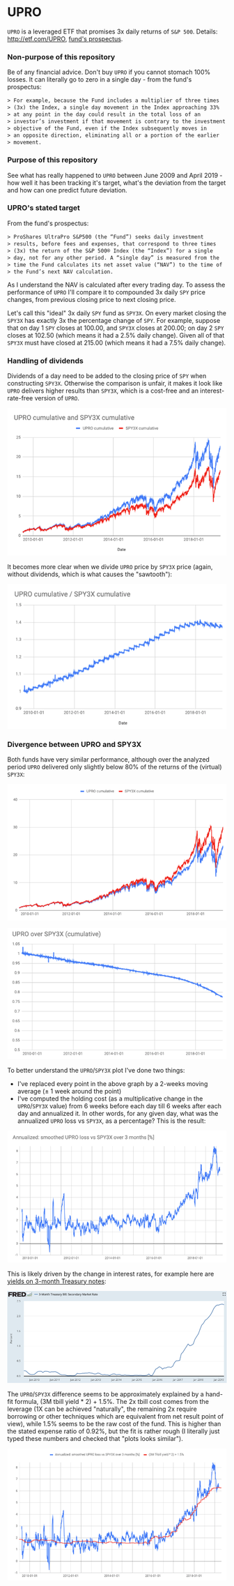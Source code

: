 # UPRO
`UPRO` is a leveraged ETF that promises 3x daily returns
of `S&P 500`. Details: http://etf.com/UPRO, 
[fund's prospectus](https://www.proshares.com/funds/prospectus.html?ticker=UPRO).

### Non-purpose of this repository
Be of any financial advice. Don't buy `UPRO` if you cannot stomach
100% losses.  It can literally go to zero in a single day - from
the fund's prospectus:

```
> For example, because the Fund includes a multiplier of three times
> (3x) the Index, a single day movement in the Index approaching 33%
> at any point in the day could result in the total loss of an
> investor’s investment if that movement is contrary to the investment
> objective of the Fund, even if the Index subsequently moves in
> an opposite direction, eliminating all or a portion of the earlier
> movement. 
```

### Purpose of this repository
See what has really happened to `UPRO` between June 2009
and April 2019 - how well it has been tracking it's target,
what's the deviation from the target and how can one predict
future deviation.

### UPRO's stated target
From the fund's prospectus:
```
> ProShares UltraPro S&P500 (the “Fund”) seeks daily investment
> results, before fees and expenses, that correspond to three times
> (3x) the return of the S&P 500® Index (the “Index”) for a single
> day, not for any other period. A “single day” is measured from the
> time the Fund calculates its net asset value (“NAV”) to the time of
> the Fund’s next NAV calculation.
```

As I understand the NAV is calculated after every trading day. To assess
the performance of `UPRO` I'll compare it to compounded 3x daily `SPY`
price changes, from previous closing price to next closing price.

Let's call this "ideal" 3x daily `SPY` fund as `SPY3X`. On every market
closing the `SPY3X` has exactly 3x the percentage change of `SPY`. For
example, suppose that on day 1 `SPY` closes at 100.00, and `SPY3X`
closes at 200.00; on day 2 `SPY` closes at 102.50 (which means it had
a 2.5% daily change). Given all of that `SPY3X` must have closed at
215.00 (which means it had a 7.5% daily change).

### Handling of dividends
Dividends of a day need to be added to the closing price of `SPY` when
constructing `SPY3X`. Otherwise the comparison is unfair, it makes it
look like `UPRO` delivers higher results than `SPY3X`, which is
a cost-free and an interest-rate-free version of `UPRO`.

![UPRO vs SPY3X, without dividends](img/upro_spy3x_no_dividends.png)

It becomes more clear when we divide `UPRO` price by `SPY3X` price
(again, without dividends, which is what causes the "sawtooth"):

![UPRO over SPY3X, without dividends](img/upro_over_spy3x_no_dividends.png)

### Divergence between UPRO and SPY3X
Both funds have very similar performance, although over the analyzed period
`UPRO` delivered only slightly below 80% of the returns of
the (virtual) `SPY3X`:

![UPRO vs SPY3X](img/upro_spy3x.png)

![UPRO over SPY3X](img/upro_over_spy3x.png)

To better understand the `UPRO`/`SPY3X` plot I've done two things:
  - I've replaced every point in the above graph by a 2-weeks moving
    average (± 1 week around the point)
  - I've computed the holding cost (as a multiplicative change in
    the `UPRO`/`SPY3X` value) from 6 weeks before each day till
    6 weeks after each day and annualized it. In other words, for
    any given day, what was the annualized `UPRO` loss vs `SPY3X`,
    as a percentage?
This is the result:

![UPRO over SPY3X, annualized loss](img/annualized_upro_loss.png)

This is likely driven by the change in interest rates, for example
here are
[yields on 3-month Treasury notes](https://fred.stlouisfed.org/series/TB3MS):

![3 month Treasuries](img/3month_tbill.png)

The `UPRO`/`SPY3X` difference seems to be approximately explained
by a hand-fit formula, (3M tbill yield * 2) + 1.5%. The 2x tbill
cost comes from the leverage (1X can be achieved "naturally",
the remaining 2x require borrowing or other techniques which
are equivalent from net result point of view), while 1.5% seems to
be the raw cost of the fund. This is higher than the stated expense
ratio of 0.92%, but the fit is rather rough (I literally just typed
these numbers and checked that "plots looks similar").

![UPRO over SPY3X, annualized loss, with Tbill rates](img/annualized_upro_loss_and_tbill.png)


